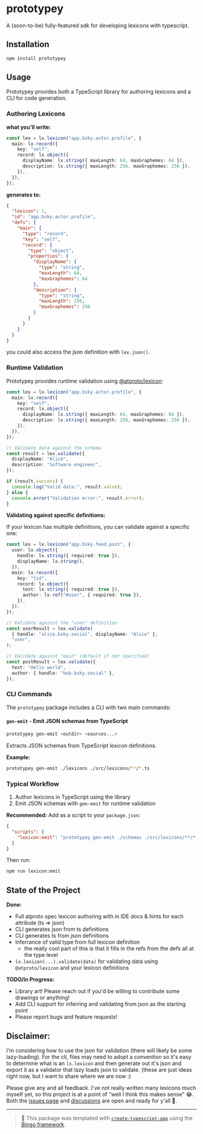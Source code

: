 # prototypey

A (soon-to-be) fully-featured sdk for developing lexicons with typescript.

## Installation

```bash
npm install prototypey
```

## Usage

Prototypey provides both a TypeScript library for authoring lexicons and a CLI for code generation.

### Authoring Lexicons

**what you'll write:**

```ts
const lex = lx.lexicon("app.bsky.actor.profile", {
  main: lx.record({
    key: "self",
    record: lx.object({
      displayName: lx.string({ maxLength: 64, maxGraphemes: 64 }),
      description: lx.string({ maxLength: 256, maxGraphemes: 256 }),
    }),
  }),
});
```

**generates to:**

```json
{
  "lexicon": 1,
  "id": "app.bsky.actor.profile",
  "defs": {
    "main": {
      "type": "record",
      "key": "self",
      "record": {
        "type": "object",
        "properties": {
          "displayName": {
            "type": "string",
            "maxLength": 64,
            "maxGraphemes": 64
          },
          "description": {
            "type": "string",
            "maxLength": 256,
            "maxGraphemes": 256
          }
        }
      }
    }
  }
}
```

you could also access the json definition with `lex.json()`.

### Runtime Validation

Prototypey provides runtime validation using [@atproto/lexicon](https://www.npmjs.com/package/@atproto/lexicon):

```ts
const lex = lx.lexicon("app.bsky.actor.profile", {
  main: lx.record({
    key: "self",
    record: lx.object({
      displayName: lx.string({ maxLength: 64, maxGraphemes: 64 }),
      description: lx.string({ maxLength: 256, maxGraphemes: 256 }),
    }),
  }),
});

// Validate data against the schema
const result = lex.validate({
  displayName: "Alice",
  description: "Software engineer",
});

if (result.success) {
  console.log("Valid data:", result.value);
} else {
  console.error("Validation error:", result.error);
}
```

**Validating against specific definitions:**

If your lexicon has multiple definitions, you can validate against a specific one:

```ts
const lex = lx.lexicon("app.bsky.feed.post", {
  user: lx.object({
    handle: lx.string({ required: true }),
    displayName: lx.string(),
  }),
  main: lx.record({
    key: "tid",
    record: lx.object({
      text: lx.string({ required: true }),
      author: lx.ref("#user", { required: true }),
    }),
  }),
});

// Validate against the "user" definition
const userResult = lex.validate(
  { handle: "alice.bsky.social", displayName: "Alice" },
  "user",
);

// Validate against "main" (default if not specified)
const postResult = lex.validate({
  text: "Hello world",
  author: { handle: "bob.bsky.social" },
});
```

### CLI Commands

The `prototypey` package includes a CLI with two main commands:

#### `gen-emit` - Emit JSON schemas from TypeScript

```bash
prototypey gen-emit <outdir> <sources...>
```

Extracts JSON schemas from TypeScript lexicon definitions.

**Example:**

```bash
prototypey gen-emit ./lexicons ./src/lexicons/**/*.ts
```

### Typical Workflow

1. Author lexicons in TypeScript using the library
2. Emit JSON schemas with `gen-emit` for runtime validation

**Recommended:** Add as a script to your `package.json`:

```json
{
  "scripts": {
    "lexicon:emit": "prototypey gen-emit ./schemas ./src/lexicons/**/*.ts"
  }
}
```

Then run:

```bash
npm run lexicon:emit
```

## State of the Project

**Done:**

- Full atproto spec lexicon authoring with in IDE docs & hints for each attribute (ts => json)
- CLI generates json from ts definitions
- CLI generates ts from json definitions
- Inferrance of valid type from full lexicon definition
  - the really cool part of this is that it fills in the refs from the defs all at the type level
- `lx.lexicon(...).validate(data)` for validating data using `@atproto/lexicon` and your lexicon definitions

**TODO/In Progress:**

- Library art! Please reach out if you'd be willing to contribute some drawings or anything!
- Add CLI support for inferring and validating from json as the starting point
- Please report bugs and feature requests!

## Disclaimer:

I'm considering how to use the json for validation (there will likely be some lazy-loading). For the cli,
files may need to adopt a convention so it's easy to determine what is an `lx.lexicon` and then generate out it's json and export it as a validator that lazy loads json to validate. (these are just ideas right now, but I want to share where we are now :)

Please give any and all feedback. I've not really written many lexicons much myself yet, so this project is at a point of "well I think this makes sense" 😂. Both the [issues page](https://github.com/tylersayshi/prototypey/issues) and [discussions](https://github.com/tylersayshi/prototypey/discussions) are open and ready for y'all 🙂.

---

> 💝 This package was templated with
> [`create-typescript-app`](https://github.com/JoshuaKGoldberg/create-typescript-app)
> using the [Bingo framework](https://create.bingo).
